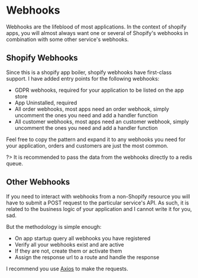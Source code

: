 # Webhooks

Webhooks are the lifeblood of most applications. In the context of shopify apps, you will almost always want one or several of Shopify's webhooks in combination with some other service's webhooks.

## Shopify Webhooks

Since this is a shopify app boiler, shopify webhooks have first-class support. I have added entry points for the following webhooks:

- GDPR webhooks, required for your application to be listed on the app store
- App Uninstalled, required
- All order webhooks, most apps need an order webhook, simply uncomment the ones you need and add a handler function
- All customer webhooks, most apps need an customer webhook, simply uncomment the ones you need and add a handler function

Feel free to copy the pattern and expand it to any webhooks you need for your application, orders and customers are just the most common.

?> It is recommended to pass the data from the webhooks directly to a redis queue.

## Other Webhooks

If you need to interact with webhooks from a non-Shopify resource you will have to submit a POST request to the particular service's API. As such, it is related to the business logic of your application and I cannot write it for you, sad.

But the methodology is simple enough:
 - On app startup query all webhooks you have registered
 - Verify all your webhooks exist and are active
 - If they are not, create them or activate them
 - Assign the response url to a route and handle the response

I recommend you use [Axios](https://www.npmjs.com/package/axios) to make the requests.
